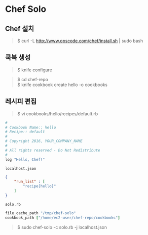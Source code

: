 Chef Solo
=========

Chef 설치 
---------

>$ curl -L http://www.opscode.com/chef/install.sh | sudo bash

쿡북 생성
--------

>$ knife configure  

>$ cd chef-repo  
>$ knife cookbook create hello -o cookbooks  

레시피 편집
----------

>$ vi cookbooks/hello/recipes/default.rb  

```ruby
#
# Cookbook Name:: hello
# Recipe:: default
#   
# Copyright 2016, YOUR_COMPANY_NAME
#
# All rights reserved - Do Not Redistribute
#
log "Hello, Chef!"
```

`localhost.json`
```json
{
    "run_list" : [
        "recipe[hello]"
    ]
}
```

`solo.rb`
```ruby
file_cache_path "/tmp/chef-solo"
cookbook_path ["/home/ec2-user/chef-repo/cookbooks"]
```

>$ sudo chef-solo -c solo.rb -j localhost.json  
  

